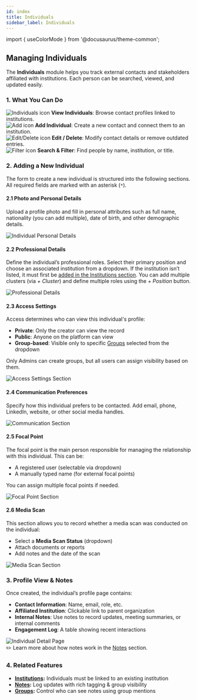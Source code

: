 ```yaml
---
id: index
title: Individuals
sidebar_label: Individuals
---
```


import { useColorMode } from '@docusaurus/theme-common';

<div class="p-6 bg-white rounded-lg shadow-sm space-y-6">

  <h2 class="h2 text-accent-secondary">Managing Individuals</h2>

  <p class="body text-gray-dark">
    The <strong>Individuals</strong> module helps you track external contacts and stakeholders affiliated with institutions. Each person can be searched, viewed, and updated easily.
  </p>

  ### 1. What You Can Do

  <div class="grid grid-cols-1 sm:grid-cols-2 gap-4 mt-4">
    <div class="flex items-center space-x-3">
      <img src={`/icons/individuals-${useColorMode().colorMode}.svg`} class="inline-icon" alt="Individuals icon" />
      <span class="body"><strong>View Individuals</strong>: Browse contact profiles linked to institutions.</span>
    </div>
    <div class="flex items-center space-x-3">
      <img src={`/icons/start-${useColorMode().colorMode}.svg`} class="inline-icon" alt="Add icon" />
      <span class="body"><strong>Add Individual</strong>: Create a new contact and connect them to an institution.</span>
    </div>
    <div class="flex items-center space-x-3">
      <img src={`/icons/edit-${useColorMode().colorMode}.svg`} class="inline-icon" alt="Edit/Delete icon" />
      <span class="body"><strong>Edit / Delete</strong>: Modify contact details or remove outdated entries.</span>
    </div>
    <div class="flex items-center space-x-3">
      <img src={`/icons/filter-${useColorMode().colorMode}.svg`} class="inline-icon" alt="Filter icon" />
      <span class="body"><strong>Search & Filter</strong>: Find people by name, institution, or title.</span>
    </div>
  </div>

  ### 2. Adding a New Individual

  <p class="body">
    The form to create a new individual is structured into the following sections. All required fields are marked with an asterisk (<code>*</code>).
  </p>

  #### 2.1 Photo and Personal Details

  <p class="body">
    Upload a profile photo and fill in personal attributes such as full name, nationality (you can add multiple), date of birth, and other demographic details.
  </p>

  <div style={{ textAlign: 'center' }}>
    <img src="/img/individual-photo-details.png" alt="Individual Personal Details" style={{ borderRadius: '0.5rem', boxShadow: '0 0 10px rgba(0,0,0,0.05)', maxWidth: '100%', marginTop: '1rem' }} />
  </div>

  #### 2.2 Professional Details

  <p class="body">
    Define the individual’s professional roles. Select their primary position and choose an associated institution from a dropdown. If the institution isn’t listed, it must first be <a href="/institutions" class="text-accent-secondary underline">added in the Institutions section</a>.
    You can add multiple clusters (via <em>+ Cluster</em>) and define multiple roles using the <em>+ Position</em> button.
  </p>

  <div style={{ textAlign: 'center' }}>
    <img src="/img/individual-professional-details.png" alt="Professional Details" style={{ borderRadius: '0.5rem', boxShadow: '0 0 10px rgba(0,0,0,0.05)', maxWidth: '100%', marginTop: '1rem' }} />
  </div>

  #### 2.3 Access Settings

  <p class="body">
    Access determines who can view this individual's profile:
  </p>
  <ul class="list-disc pl-6 body">
    <li><strong>Private</strong>: Only the creator can view the record</li>
    <li><strong>Public</strong>: Anyone on the platform can view</li>
    <li><strong>Group-based</strong>: Visible only to specific <a href="/groups" class="text-accent-secondary underline">Groups</a> selected from the dropdown</li>
  </ul>

  <p class="body mt-2">
    Only Admins can create groups, but all users can assign visibility based on them.
  </p>

  <div style={{ textAlign: 'center' }}>
    <img src="/img/individual-access-settings.png" alt="Access Settings Section" style={{ borderRadius: '0.5rem', boxShadow: '0 0 10px rgba(0,0,0,0.05)', maxWidth: '100%', marginTop: '1rem' }} />
  </div>

  #### 2.4 Communication Preferences

  <p class="body">
    Specify how this individual prefers to be contacted. Add email, phone, LinkedIn, website, or other social media handles.
  </p>

  <div style={{ textAlign: 'center' }}>
    <img src="/img/individual-communication.png" alt="Communication Section" style={{ borderRadius: '0.5rem', boxShadow: '0 0 10px rgba(0,0,0,0.05)', maxWidth: '100%', marginTop: '1rem' }} />
  </div>

  #### 2.5 Focal Point

  <p class="body">
    The focal point is the main person responsible for managing the relationship with this individual. This can be:
  </p>
  <ul class="list-disc pl-6 body">
    <li>A registered user (selectable via dropdown)</li>
    <li>A manually typed name (for external focal points)</li>
  </ul>
  <p class="body">You can assign multiple focal points if needed.</p>

  <div style={{ textAlign: 'center' }}>
    <img src="/img/individual-focal-point.png" alt="Focal Point Section" style={{ borderRadius: '0.5rem', boxShadow: '0 0 10px rgba(0,0,0,0.05)', maxWidth: '100%', marginTop: '1rem' }} />
  </div>

  #### 2.6 Media Scan

  <p class="body">
    This section allows you to record whether a media scan was conducted on the individual:
  </p>
  <ul class="list-disc pl-6 body">
    <li>Select a <strong>Media Scan Status</strong> (dropdown)</li>
    <li>Attach documents or reports</li>
    <li>Add notes and the date of the scan</li>
  </ul>

  <div style={{ textAlign: 'center' }}>
    <img src="/img/individual-media-scan.png" alt="Media Scan Section" style={{ borderRadius: '0.5rem', boxShadow: '0 0 10px rgba(0,0,0,0.05)', maxWidth: '100%', marginTop: '1rem' }} />
  </div>


  ### 3. Profile View & Notes

  <p class="body">
    Once created, the individual’s profile page contains:
  </p>

  <ul class="list-disc pl-6 body">
    <li><strong>Contact Information</strong>: Name, email, role, etc.</li>
    <li><strong>Affiliated Institution</strong>: Clickable link to parent organization</li>
    <li><strong>Internal Notes</strong>: Use notes to record updates, meeting summaries, or internal comments</li>
    <li><strong>Engagement Log</strong>: A table showing recent interactions</li>
  </ul>

  <div style={{ textAlign: 'center' }}>
    <img src="/img/individual-profile-overview.png" alt="Individual Detail Page" style={{ borderRadius: '0.5rem', boxShadow: '0 0 10px rgba(0,0,0,0.05)', maxWidth: '100%', marginTop: '1rem' }} />
  </div>

  <div class="mt-4 text-sm bg-gray-light p-4 rounded text-gray-dark">
    ✏️ Learn more about how notes work in the <a href="/notes" class="text-accent-secondary underline">Notes</a> section.
  </div>

  ### 4. Related Features

  <ul class="list-disc pl-6 body">
    <li><strong><a href="/institutions" class="text-accent-secondary underline">Institutions</a>:</strong> Individuals must be linked to an existing institution</li>
    <li><strong><a href="/notes" class="text-accent-secondary underline">Notes</a>:</strong> Log updates with rich tagging & group visibility</li>
    <li><strong><a href="/groups" class="text-accent-secondary underline">Groups</a>:</strong> Control who can see notes using group mentions</li>
  </ul>

</div>
